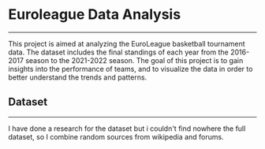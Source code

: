 # Euroleague Data Analysis
____________________________________
This project is aimed at analyzing the EuroLeague basketball tournament data. The dataset includes the final standings of each year from the 2016-2017 season to the 2021-2022 season. The goal of this project is to gain insights into the performance of teams, and to visualize the data in order to better understand the trends and patterns.

## Dataset
________________________________________________________
I have done a research for the dataset but i couldn't find nowhere the full dataset, so I combine random sources from wikipedia and forums.


